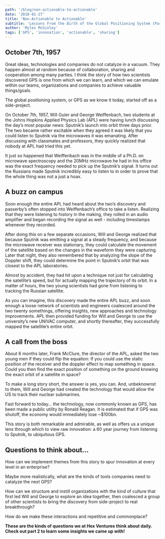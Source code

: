 ```yaml
---
path: '/blog/non-actionable-to-actionable'
date: '2018-01-27'
title: 'Non-Actionable to Actionable'
subtitle: 'Lessons From the Birth of the Global Positioning System (Part 1 of 2)'
author: 'Myles McGinley'
tags: ['GPS', 'innovation', 'actionable', 'sharing']
---
```


## October 7th, 1957

Great ideas, technologies and companies do not catalyze in a vacuum. They happen almost at random because of collaboration, sharing and cooperation among many parties. I think the story of how two scientists discovered GPS is one from which we can learn, and which we can emulate within our teams, organizations and companies to achieve valuable things/goals. 

The global positioning system, or GPS as we know it today, started off as a side-project. 

On October 7th, 1957, Will Guier and George Weiffenbach, two students at the Johns Hopkins Applied Physics Lab (APL) were having lunch discussing the day’s most popular news: Sputnik’s launch into orbit three days prior. The two became rather excitable when they agreed it was likely that you could listen to Sputnik via the microwaves it was emanating. After discussing with classmates and professors, they quickly realized that nobody at APL had tried this yet.

It just so happened that Weiffenbach was in the middle of a Ph.D. on microwave spectroscopy and the 20MHz microwave he had in his office was the exact frequency needed to pick up the Sputnik’s signal. It turns out the Russians made Sputnik incredibly easy to listen to in order to prove that the whole thing was not a just a hoax. 

## A buzz on campus
Soon enough the entire APL had heard about the two’s discovery and passerby’s often stopped into Weiffenbach’s office to take a listen. Realizing that they were listening to history in the making, they rolled in an audio amplifier and began recording the signal as well - including timestamps whenever they recorded.

After doing this on a few separate occasions, Will and George realized that because Sputnik was emitting a signal at a steady frequency, and because the microwave receiver was stationary, they could calculate the movement of the satellite based on the changes in the waveform they were capturing. Later that night, they also remembered that by analyzing the slope of the Doppler shift, they could determine the point in Sputnik’s orbit that was closest to the APL laboratories. 

Almost by accident, they had hit upon a technique not just for calculating the satellite’s speed, but for actually mapping the trajectory of its orbit. In a matter of hours, the two young scientists had gone from listening to tracking the Russian satellite. 

As you can imagine, this discovery made the entire APL buzz, and soon enough a loose network of scientists and engineers coalesced around the two twenty somethings, offering insights, new approaches and technology improvements. APL then provided funding for Will and George to use the university’s new UNIVAC computer, and shortly thereafter, they successfully mapped the satellite’s entire orbit. 

## A call from the boss
About 6 months later, Frank McClure, the director of the APL, asked the two young men if they could flip the equation: If you could use the static position of the receiver and the doppler effect to map something in space. Could you then find the exact position of something on the ground knowing the exact orbit of a satellite in space?

To make a long story short, the answer is yes, you can. And, unbeknownst to them, Will and George had created the technology that would allow the US to track their nuclear submarines. 

Fast forward to today… the technology, now commonly known as GPS, has been made a public utility by Ronald Reagan. It is estimated that if GPS was shutoff, the economy would immediately lose ~$100bn.

This story is both remarkable and admirable, as well as offers us a unique lens through which to view raw innovation: a 60 year journey from listening to Sputnik, to ubiquitous GPS. 

## Questions to think about...
How can we implement themes from this story to spur innovation at every level in an enterprise?

Maybe more realistically, what are the kinds of tools companies need to catalyze the next GPS? 

How can we structure and instill organizations with the kind of culture that first led Will and George to explore an idea together, then coalesced a group of other scientists to bring the discovery from side-project to real breakthrough?

How do we make these interactions and repetitive and commonplace?

**These are the kinds of questions we at Hex Ventures think about daily. Check out part 2 to learn some insights we came up with!** 


